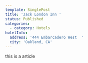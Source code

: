 ```yaml
---
template: SinglePost
title: 'Jack London Inn '
status: Published
categories:
  - category: Hotels
hotelInfo:
  address: '444 Embarcadero West  '
  city: 'Oakland, CA'
---
```

 this is a article
             
